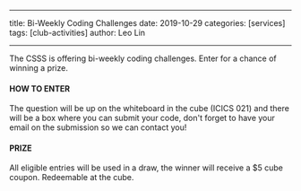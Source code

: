 
---
title: Bi-Weekly Coding Challenges
date: 2019-10-29
categories: [services]
tags: [club-activities]
author: Leo Lin


---

The CSSS is offering bi-weekly coding challenges. Enter for a chance of winning a prize.

#### HOW TO ENTER ####
The question will be up on the whiteboard in the cube (ICICS 021) and there will be a box where you can submit your code, don't forget to have your email on the submission so we can contact you!

#### PRIZE ####
All eligible entries will be used in a draw, the winner will receive a $5 cube coupon. Redeemable at the cube.
